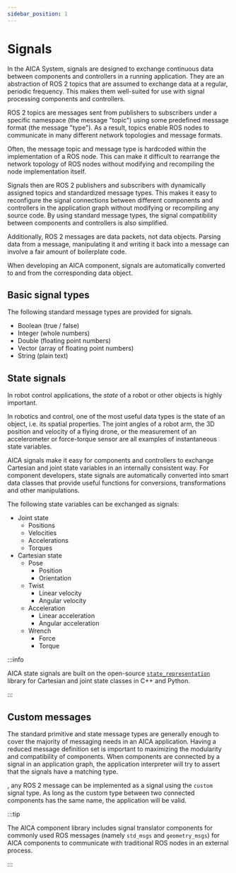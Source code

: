 ```yaml
---
sidebar_position: 1
---
```


# Signals

In the AICA System, signals are designed to exchange continuous data between components and controllers in a running
application. They are an abstraction of ROS 2 topics that are assumed to exchange data at a regular, periodic frequency.
This makes them well-suited for use with signal processing components and controllers.

ROS 2 topics are messages sent from publishers to subscribers under a specific namespace (the message "topic")
using some predefined message format (the message "type"). As a result, topics enable ROS nodes to communicate in many
different network topologies and message formats.

Often, the message topic and message type is hardcoded within the implementation of a ROS node. This can make it
difficult to rearrange the network topology of ROS nodes without modifying and recompiling the node implementation
itself.

Signals then are ROS 2 publishers and subscribers with dynamically assigned topics and standardized message types.
This makes it easy to reconfigure the signal connections between different components and controllers in the application
graph without modifying or recompiling any source code. By using standard message types, the signal compatibility
between components and controllers is also simplified.

Additionally, ROS 2 messages are data packets, not data objects. Parsing data from a message, manipulating it and
writing it back into a message can involve a fair amount of boilerplate code.

When developing an AICA component, signals are automatically converted to and from the corresponding data object.

## Basic signal types

The following standard message types are provided for signals.

- Boolean (true / false)
- Integer (whole numbers)
- Double (floating point numbers)
- Vector (array of floating point numbers)
- String (plain text)

## State signals

In robot control applications, the _state_ of a robot or other objects is highly important.

In robotics and control, one of the most useful data types is the state of an object, i.e. its spatial properties.
The joint angles of a robot arm, the 3D position and velocity of a flying drone, or the measurement of an accelerometer
or force-torque sensor are all examples of instantaneous state variables.

AICA signals make it easy for components and controllers to exchange Cartesian and joint state variables in an
internally consistent way. For component developers, state signals are automatically converted into smart data classes
that provide useful functions for conversions, transformations and other manipulations.

The following state variables can be exchanged as signals:

- Joint state
    - Positions
    - Velocities
    - Accelerations
    - Torques
- Cartesian state
    - Pose
        - Position
        - Orientation
    - Twist
        - Linear velocity
        - Angular velocity
    - Acceleration
        - Linear acceleration
        - Angular acceleration
    - Wrench
        - Force
        - Torque

:::info

<!-- TODO: copy and link the markdown documentation of the state representation library directly in the programming reference -->

AICA state signals are built on the
open-source [`state_representation`](https://aica-technology.github.io/control-libraries/versions/v7.1.0/md__github_workspace_source_state_representation__r_e_a_d_m_e.html)
library for Cartesian and joint state classes in C++ and Python.

:::

## Custom messages

The standard primitive and state message types are generally enough to cover the majority of messaging needs in
an AICA application. Having a reduced message definition set is important to maximizing the modularity and compatibility
of components. When components are connected by a signal in an application graph, the application interpreter will try
to assert that the signals have a matching type.

, any ROS 2 message can be implemented as a signal using the `custom` signal type. As long as the custom type
between two connected components has the same name, the application will be valid.

:::tip

The AICA component library includes signal translator components for commonly used ROS messages (namely `std_msgs`
and `geometry_msgs`) for AICA components to communicate with traditional ROS nodes in an external process.

:::
